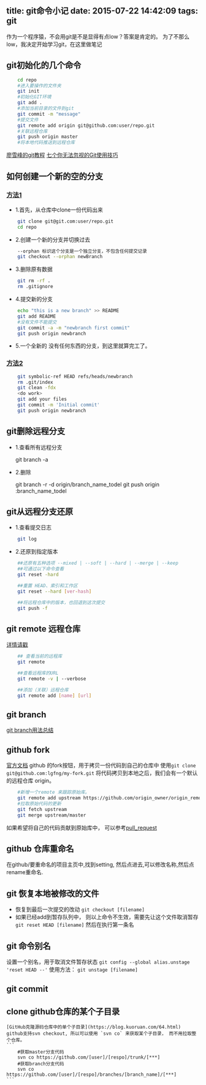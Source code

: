 title: git命令小记
date: 2015-07-22 14:42:09
tags: git
---
作为一个程序猿，不会用git是不是显得有点low？答案是肯定的。
为了不那么low，我决定开始学习git，在这里做笔记
## git初始化的几个命令
<!--more-->

```bash
    cd repo
    #进入要操作的文件夹
    git init
    #初始化GIT环境
    git add .
    #添加当前目录的文件到git
    git commit -m "message"
    #提交文件
    git remote add origin git@github.com:user/repo.git
    #关联远程仓库
    git push origin master
    #将本地代码推送到远程仓库
```

[廖雪峰的git教程](http://www.liaoxuefeng.com/wiki/0013739516305929606dd18361248578c67b8067c8c017b000)
[七个你无法忽视的Git使用技巧](http://www.oschina.net/news/68437/seven-git-hacks-you-just-cannot-ignore)


## 如何创建一个新的空的分支
### [方法1](http://www.ooso.net/archives/636)

* 1.首先，从仓库中clone一份代码出来

```bash
    git clone git@git.com:user/repo.git
    cd repo
```

* 2.创建一个新的分支并切换过去

```bash
    --orphan 标识这个分支是一个独立分支，不包含任何提交记录
    git checkout --orphan newBranch
```

* 3.删除原有数据

```bash
    git rm -rf .
    rm .gitignore
```

* 4.提交新的分支

```bash
    echo "this is a new branch" >> README
    git add README
    #没有文件不能提交
    git commit -a -m "newbranch first commit"
    git push origin newbranch
```

* 5.一个全新的 没有任何东西的分支，到这里就算完工了。

### [方法2](http://gitbook.liuhui998.com/5_1.html)

```bash
    git symbolic-ref HEAD refs/heads/newbranch
    rm .git/index
    git clean -fdx
    <do work>
    git add your files
    git commit -m 'Initial commit'
    git push origin newbranch
```

## git删除远程分支

* 1.查看所有远程分支
    
    git branch -a

* 2.删除
    
    git branch -r -d origin/branch_name_todel
    git push origin :branch_name_todel


## git从远程分支还原

* 1.查看提交日志

```bash
    git log
```

* 2.还原到指定版本

```bash
    ##还原有五种选项 --mixed | --soft | --hard | --merge | --keep 
    ##可通过以下命令查看
    git reset -hard

    ##重置 HEAD、索引和工作区
    git reset --hard [ver-hash]

    ##将远程仓库中的版本，也回退到这次提交
    git push -f
```

## git remote 远程仓库
[详情请戳](http://blog.csdn.net/wangjia55/article/details/8802490)
```bash
    ## 查看当前的远程库
    git remote

    ##查看远程库的URL
    git remote -v | --verbose

    ##添加（关联）远程仓库
    git remote add [name] [url]
```

## git branch
[git branch用法总结](http://blog.csdn.net/xiruanliuwei/article/details/6919319)

## github fork
[官方文档](https://help.github.com/articles/fork-a-repo/)
github 的fork按钮，用于拷贝一份代码到自己的仓库中
使用`git clone git@github.com:lgfng/my-fork.git` 将代码拷贝到本地之后，我们会有一个默认的远程仓库 origin。
```bash
    #新增一个remote 来跟踪原始库。
    git remote add upstream https://github.com/origin_owner/origin_remote.git
    #拉取原始代码的更新
    git fetch upstream
    git merge upstream/master
```

如果希望将自己的代码贡献到原始库中， 可以参考[pull_request](http://help.github.com/send-pull-requests/ )

## github 仓库重命名
在github/要重命名的项目主页中,找到setting, 然后点进去,可以修改名称,然后点rename重命名.

## git 恢复本地被修改的文件
+ 恢复到最后一次提交的改动
`git checkout [filename]`
+ 如果已经add到暂存队列中， 则以上命令不生效，需要先让这个文件取消暂存
`git reset HEAD [filename]` 
然后在执行第一条名

## git 命令别名
设置一个别名，用于取消文件暂存状态
`git config --global alias.unstage 'reset HEAD --'` 
使用方法：
`git unstage [filename]`

## git commit

## clone github仓库的某个子目录
    [GitHub克隆源码仓库中的单个子目录](https://blog.kuoruan.com/64.html)
    github支持svn checkout, 所以可以使用 `svn co` 来获取某个子目录， 而不用拉取整个仓库。
    ``` 
        #获取master分支代码
        svn co https://github.com/[user]/[respo]/trunk/[***]
        #获取branch分支代码
        svn co https://github.com/[user]/[respo]/branches/[branch_name]/[***]
    ```
